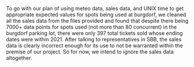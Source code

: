 To go with our plan of using meteo data, sales data, and UNIX time to get appropriate expected values for spots being used at burgdorf, we cleaned all the sales data from the files provided and found that despite there being 7000+ data points for spots used (not more than 80 concurrent) in the burgdorf parking lot, there were only 397 total tickets sold whose ending dates were within 2021. After talking to representatives in SBB, the sales data is clearly incorrect enough for its use to not be warranted within the premise of our project. So for now, we intend to ignore the sales data altogether.
